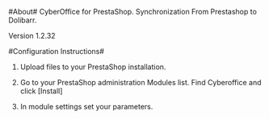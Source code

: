 #About#
CyberOffice for PrestaShop. Synchronization From Prestashop to Dolibarr.

Version 1.2.32

#Configuration Instructions#
1. Upload files to your PrestaShop installation.

2. Go to your PrestaShop administration Modules list.
Find Cyberoffice and click [Install]

3. In module settings set your parameters.